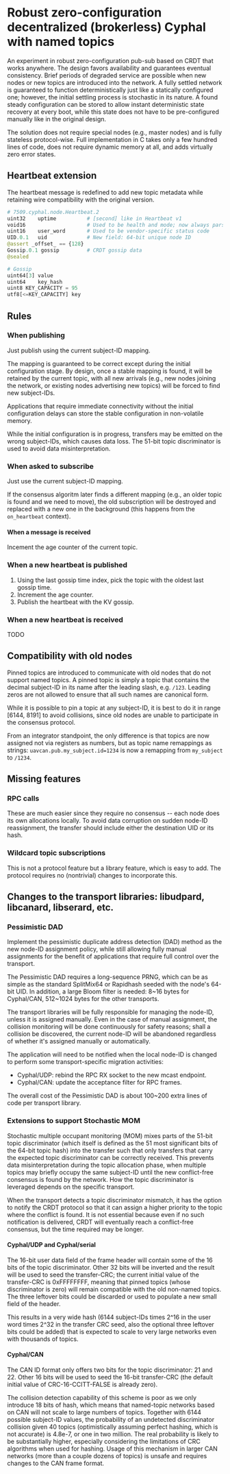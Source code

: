 # Robust zero-configuration decentralized (brokerless) Cyphal with named topics

An experiment in robust zero-configuration pub-sub based on CRDT that works anywhere. The design favors availability and guarantees eventual consistency. Brief periods of degraded service are possible when new nodes or new topics are introduced into the network. A fully settled network is guaranteed to function deterministically just like a statically configured one; however, the initial settling process is stochastic in its nature. A found steady configuration can be stored to allow instant deterministic state recovery at every boot, while this state does not have to be pre-configured manually like in the original design.

The solution does not require special nodes (e.g., master nodes) and is fully stateless protocol-wise. Full implementation in C takes only a few hundred lines of code, does not require dynamic memory at all, and adds virtually zero error states.


## Heartbeat extension

The heartbeat message is redefined to add new topic metadata while retaining wire compatibility with the original version.

```python
# 7509.cyphal.node.Heartbeat.2
uint32    uptime          # [second] like in Heartbeat v1
void16                    # Used to be health and mode; now always parses as health=nominal, mode=operational
uint16    user_word       # Used to be vendor-specific status code
UID.0.1   uid             # New field: 64-bit unique node ID
@assert _offset_ == {128}
Gossip.0.1 gossip         # CRDT gossip data
@sealed
```

```python
# Gossip
uint64[3] value
uint64    key_hash
uint8 KEY_CAPACITY = 95
utf8[<=KEY_CAPACITY] key
```

## Rules

### When publishing

Just publish using the current subject-ID mapping.

The mapping is guaranteed to be correct except during the initial configuration stage. By design, once a stable mapping is found, it will be retained by the current topic, with all new arrivals (e.g., new nodes joining the network, or existing nodes advertising new topics) will be forced to find new subject-IDs.

Applications that require immediate connectivity without the initial configuration delays can store the stable configuration in non-volatile memory.

While the initial configuration is in progress, transfers may be emitted on the wrong subject-IDs, which causes data loss. The 51-bit topic discriminator is used to avoid data misinterpretation.

### When asked to subscribe

Just use the current subject-ID mapping.

If the consensus algoritm later finds a different mapping (e.g., an older topic is found and we need to move), the old subscription will be destroyed and replaced with a new one in the background (this happens from the `on_heartbeat` context).

#### When a message is received

Incement the age counter of the current topic.

### When a new heartbeat is published

1. Using the last gossip time index, pick the topic with the oldest last gossip time.
2. Increment the age counter.
3. Publish the heartbeat with the KV gossip.

### When a new heartbeat is received

TODO

## Compatibility with old nodes

Pinned topics are introduced to communicate with old nodes that do not support named topics. A pinned topic is simply a topic that contains the decimal subject-ID in its name after the leading slash, e.g. `/123`. Leading zeros are not allowed to ensure that all such names are canonical form.

While it is possible to pin a topic at any subject-ID, it is best to do it in range \[6144, 8191] to avoid collisions, since old nodes are unable to participate in the consensus protocol.

From an integrator standpoint, the only difference is that topics are now assigned not via registers as numbers, but as topic name remappings as strings: `uavcan.pub.my_subject.id=1234` is now a remapping from `my_subject` to `/1234`.


## Missing features

### RPC calls

These are much easier since they require no consensus -- each node does its own allocations locally.
To avoid data corruption on sudden node-ID reassignment, the transfer should include either the destination UID or its hash.

### Wildcard topic subscriptions

This is not a protocol feature but a library feature, which is easy to add.
The protocol requires no (nontrivial) changes to incorporate this.


## Changes to the transport libraries: libudpard, libcanard, libserard, etc.

### Pessimistic DAD

Implement the pessimistic duplicate address detection (DAD) method as the new node-ID assignment policy, while still allowing fully manual assignments for the benefit of applications that require full control over the transport.

The Pessimistic DAD requires a long-sequence PRNG, which can be as simple as the standard SplitMix64 or Rapidhash seeded with the node's 64-bit UID. In addition, a large Bloom filter is needed: 8~16 bytes for Cyphal/CAN, 512~1024 bytes for the other transports.

The transport libraries will be fully responsible for managing the node-ID, unless it is assigned manually. Even in the case of manual assignment, the collision monitoring will be done continuously for safety reasons; shall a collision be discovered, the current node-ID will be abandoned regardless of whether it's assigned manually or automatically.

The application will need to be notified when the local node-ID is changed to perform some transport-specific migration activities:
- Cyphal/UDP: rebind the RPC RX socket to the new mcast endpoint.
- Cyphal/CAN: update the acceptance filter for RPC frames.

The overall cost of the Pessimistic DAD is about 100~200 extra lines of code per transport library.

### Extensions to support Stochastic MOM

Stochastic multiple occupant monitoring (MOM) mixes parts of the 51-bit topic discriminator (which itself is defined as the 51 most significant bits of the 64-bit topic hash) into the transfer such that only transfers that carry the expected topic discriminator can be correctly received. This prevents data misinterpretation during the topic allocation phase, when multiple topics may briefly occupy the same subject-ID until the new conflict-free consensus is found by the network. How the topic discriminator is leveraged depends on the specific transport.

When the transport detects a topic discriminator mismatch, it has the option to notify the CRDT protocol so that it can assign a higher priority to the topic where the conflict is found. It is not essential because even if no such notification is delivered, CRDT will eventually reach a conflict-free consensus, but the time required may be longer.

#### Cyphal/UDP and Cyphal/serial

The 16-bit user data field of the frame header will contain some of the 16 bits of the topic discriminator. Other 32 bits will be inverted and the result will be used to seed the transfer-CRC; the current initial value of the transfer-CRC is 0xFFFFFFFF, meaning that pinned topics (whose discriminator is zero) will remain compatible with the old non-named topics. The three leftover bits could be discarded or used to populate a new small field of the header.

This results in a very wide hash (6144 subject-IDs times 2^16 in the user word times 2^32 in the transfer CRC seed, also the optional three leftover bits could be added) that is expected to scale to very large networks even with thousands of topics.

#### Cyphal/CAN

The CAN ID format only offers two bits for the topic discriminator: 21 and 22. Other 16 bits will be used to seed the 16-bit transfer-CRC (the default initial value of CRC-16-CCITT-FALSE is already zero).

The collision detection capability of this scheme is poor as we only introduce 18 bits of hash, which means that named-topic networks based on CAN will not scale to large numbers of topics. Together with 6144 possible subject-ID values, the probability of an undetected discriminator collision given 40 topics (optimistically assuming perfect hashing, which is not accurate) is 4.8e-7, or one in two million. The real probability is likely to be substantially higher, especially considering the limitations of CRC algorithms when used for hashing. Usage of this mechanism in larger CAN networks (more than a couple dozens of topics) is unsafe and requires changes to the CAN frame format.
